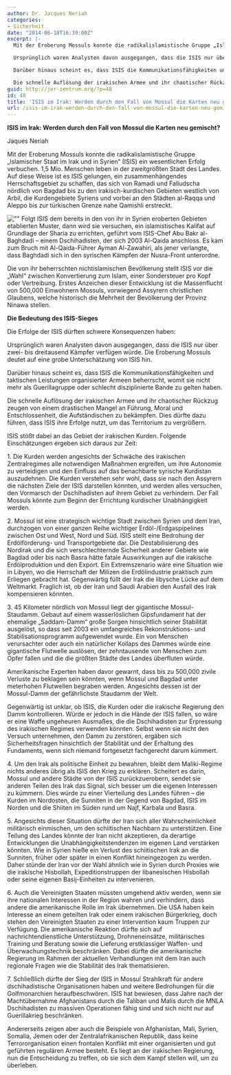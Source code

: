 ```yaml
---
author: Dr. Jacques Neriah
categories:
- Sicherheit
date: "2014-06-18T16:39:00Z"
excerpt: |-
  Mit der Eroberung Mossuls konnte die radikalislamistische Gruppe „Islamischer Staat im Irak und in Syrien“ (ISIS) ein wesentlichen Erfolg verbuchen.   1,5 Mio. Menschen leben in der zweitgrößten Stadt des Landes. Auf diese Weise ist es ISIS gelungen, ein zusammenhängendes Herrschaftsgebiet zu schaffen, das sich von Ramadi und Falludscha nördlich von Bagdad bis zu den irakisch-kurdischen Gebieten westlich von Arbil, die Kurdengebiete Syriens und vorbei an den Städten al-Raqqa und Aleppo bis zur türkischen Grenze nahe Qamishli erstreckt. Die Erfolge der ISIS dürften schwere Konsequenzen haben:

  Ursprünglich waren Analysten davon ausgegangen, dass die ISIS nur über zwei- bis dreitausend Kämpfer verfügen würde. Die Eroberung Mossuls deutet auf eine grobe Unterschätzung von ISIS hin.

  Darüber hinaus scheint es, dass ISIS die Kommunikationsfähigkeiten und taktischen Leistungen organisierter Armeen beherrscht, womit sie nicht mehr als Guerillagruppe oder schlecht disziplinierte Bande zu gelten haben.

  Die schnelle Auflösung der irakischen Armee und ihr chaotischer Rückzug zeugen von einem drastischen Mangel an Führung, Moral und Entschlossenheit, die Aufständischen zu bekämpfen. Dies dürfte dazu führen, dass ISIS ihre Erfolge nutzt, um das Territorium zu vergrößern.
guid: http://jer-zentrum.org/?p=48
id: 48
title: 'ISIS im Irak: Werden durch den Fall von Mossul die Karten neu gemischt?'
url: /isis-im-irak-werden-durch-den-fall-von-mossul-die-karten-neu-gemischt/
---
```



**ISIS im Irak: Werden durch den Fall von Mossul die Karten neu gemischt?**

Jaques Neriah




Mit der Eroberung Mossuls konnte die radikalislamistische Gruppe „Islamischer Staat im Irak und in Syrien“ (ISIS) ein wesentlichen Erfolg verbuchen. 1,5 Mio. Menschen leben in der zweitgrößten Stadt des Landes. Auf diese Weise ist es ISIS gelungen, ein zusammenhängendes Herrschaftsgebiet zu schaffen, das sich von Ramadi und Falludscha nördlich von Bagdad bis zu den irakisch-kurdischen Gebieten westlich von Arbil, die Kurdengebiete Syriens und vorbei an den Städten al-Raqqa und Aleppo bis zur türkischen Grenze nahe Qamishli erstreckt.


 ![""]("/UserFiles/Iraq_Physiography(1).jpg")
 Folgt ISIS dem bereits in den von ihr in Syrien eroberten Gebieten etablierten Muster, dann wird sie versuchen, ein islamistisches Kalifat auf Grundlage der Sharia zu errichten, geführt vom ISIS-Chef Abu Bakr al-Baghdadi – einem Dschihadisten, der sich 2003 Al-Qaida anschloss. Es kam zum Bruch mit Al-Qaida-Führer Ayman Al-Zawahiri, als jener verlangte, dass Baghdadi sich in den syrischen Kämpfen der Nusra-Front unterordne.

Die von ihr beherrschten nichtislamischen Bevölkerung stellt ISIS vor die „Wahl“ zwischen Konvertierung zum Islam, einer Sondersteuer pro Kopf oder Vertreibung. Erstes Anzeichen dieser Entwicklung ist die Massenflucht von 500,000 Einwohnern Mossuls, vorwiegend Assyrern christlichen Glaubens, welche historisch die Mehrheit der Bevölkerung der Provinz Ninawa stellen.

**Die Bedeutung des ISIS-Sieges**

Die Erfolge der ISIS dürften schwere Konsequenzen haben:

Ursprünglich waren Analysten davon ausgegangen, dass die ISIS nur über zwei- bis dreitausend Kämpfer verfügen würde. Die Eroberung Mossuls deutet auf eine grobe Unterschätzung von ISIS hin.

Darüber hinaus scheint es, dass ISIS die Kommunikationsfähigkeiten und taktischen Leistungen organisierter Armeen beherrscht, womit sie nicht mehr als Guerillagruppe oder schlecht disziplinierte Bande zu gelten haben.

Die schnelle Auflösung der irakischen Armee und ihr chaotischer Rückzug zeugen von einem drastischen Mangel an Führung, Moral und Entschlossenheit, die Aufständischen zu bekämpfen. Dies dürfte dazu führen, dass ISIS ihre Erfolge nutzt, um das Territorium zu vergrößern.

ISIS stößt dabei an das Gebiet der irakischen Kurden. Folgende Einschätzungen ergeben sich daraus zur Zeit:

1\. Die Kurden werden angesichts der Schwäche des irakischen Zentralregimes alle notwendigen Maßnahmen ergreifen, um ihre Autonomie zu verteidigen und den Einfluss auf das benachbarte syrische Kurdistan auszudehnen. Die Kurden verstehen sehr wohl, dass sie nach den Assyrern die nächsten Ziele der ISIS darstellen könnten, und werden alles versuchen, den Vormarsch der Dschihadisten auf ihrem Gebiet zu verhindern. Der Fall Mossuls könnte zum Beginn der Errichtung kurdischer Unabhängigkeit werden.

2\. Mossul ist eine strategisch wichtige Stadt zwischen Syrien und dem Iran, durchzogen von einer ganzen Reihe wichtiger Erdöl-/Erdgaspipelines zwischen Ost und West, Nord und Süd. ISIS stellt eine Bedrohung der Erdölförderung- und Transportgebiete dar. Die Destabilisierung des Nordirak und die sich verschlechternde Sicherheit anderer Gebiete wie Bagdad oder bis nach Basra hätte fatale Auswirkungen auf die irakische Erdölproduktion und den Export. Ein Extremszenario wäre eine Situation wie in Libyen, wo die Herrschaft der Milizen die Erdölindustrie praktisch zum Erliegen gebracht hat. Gegenwärtig füllt der Irak die libysche Lücke auf dem Weltmarkt. Fraglich ist, ob der Iran und Saudi Arabien den Ausfall des Irak kompensieren könnten.

3\. 45 Kilometer nördlich von Mossul liegt der gigantische Mossul-Staudamm. Gebaut auf einem wasserlöslichen Gipsfundament hat der ehemalige „Saddam-Damm“ große Sorgen hinsichtlich seiner Stabilität ausgelöst, so dass seit 2003 ein umfangreiches Rekonstruktions- und Stabilisationsprogramm aufgewendet wurde. Ein von Menschen verursachter oder auch ein natürlicher Kollaps des Dammes würde eine gigantische Flutwelle auslösen, der zehntausende von Menschen zum Opfer fallen und die die größten Städte des Landes überfluten würde.

Amerikanische Experten haben davor gewarnt, dass bis zu 500,000 zivile Verluste zu beklagen sein könnten, wenn Mossul und Bagdad unter meterhohen Flutwellen begraben werden. Angesichts dessen ist der Mossul-Damm der gefährlichste Staudamm der Welt.

Gegenwärtig ist unklar, ob ISIS, die Kurden oder die irakische Regierung den Damm kontrollieren. Würde er jedoch in die Hände der ISIS fallen, so wäre er eine Waffe ungeheuren Ausmaßes, die die Dschihadisten zur Erpressung des irakischen Regimes verwenden könnten. Selbst wenn sie nicht den Versuch unternehmen, den Damm zu zerstören, ergäben sich Sicherheitsfragen hinsichtlich der Stabilität und der Erhaltung des Fundaments, wenn sich niemand fortgesetzt fachgerecht darum kümmert.

4\. Um den Irak als politische Einheit zu bewahren, bleibt dem Maliki-Regime nichts anderes übrig als ISIS den Krieg zu erklären. Scheitert es darin, Mossul und andere Städte von der ISIS zurückzuerobern, sendet sie anderen Teilen des Irak das Signal, sich besser um die eigenen Interessen zu kümmern. Dies würde zu einer Vierteilung des Landes führen – die Kurden im Nordosten, die Sunniten in der Gegend von Bagdad, ISIS im Norden und die Shiiten im Süden rund um Najf, Karbala und Basra.

5\. Angesichts dieser Situation dürfte der Iran sich aller Wahrscheinlichkeit militärisch einmischen, um den schiitischen Nachbarn zu unterstützen. Eine Teilung des Landes könnte der Iran nicht akzeptieren, da derartige Entwicklungen die Unabhängigkeitstendenzen im eigenen Land verstärken könnten. Wie in Syrien hieße ein Verlust des schiitischen Irak an die Sunniten, früher oder später in einen Konflikt hineingezogen zu werden. Daher stünde der Iran vor der Wahl ähnlich wie in Syrien durch Proxies wie die irakische Hisbollah, Expeditionstruppen der libanesischen Hisbollah oder seine eigenen Basij-Einheiten zu intervenieren.

6\. Auch die Vereinigten Staaten müssten umgehend aktiv werden, wenn sie ihre nationalen Interessen in der Region wahren und verhindern, dass andere die amerikanische Rolle im Irak übernehmen. Die USA haben kein Interesse an einem geteilten Irak oder einem irakischen Bürgerkrieg, doch stehen den Vereinigten Staaten zu einer Intervention kaum Truppen zur Verfügung. Die amerikanische Reaktion dürfte sich auf nachrichtendienstliche Unterstützung, Drohneneinsätze, militärisches Training und Beratung sowie die Lieferung erstklassiger Waffen- und Überwachungstechnik beschränken. Dabei dürfte die amerikanische Regierung im Rahmen der aktuellen Verhandlungen mit dem Iran auch regionale Fragen wie die Stabilität des Irak thematisieren.

7\. Schließlich dürfte der Sieg der ISIS in Mossul Strahlkraft für andere dschihadistische Organisationen haben und weitere Bedrohungen für die Golfmonarchien heraufbeschwören. ISIS hat bewiesen, dass Jahre nach der Machtübernahme Afghanistans durch die Taliban und Malis durch die MNLA Dschihadisten zu massiven Operationen fähig sind und sich nicht nur auf Guerillakrieg beschränken.

Andererseits zeigen aber auch die Beispiele von Afghanistan, Mali, Syrien, Somalia, Jemen oder der Zentralafrikanischen Republik, dass keine Terrororganisation einen frontalen Konflikt mit einer organisierten und gut geführten regulären Armee besteht. Es liegt an der irakischen Regierung, nun die Entscheidung zu treffen, ob sie sich dem Kampf stellen will, um zu überleben.